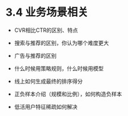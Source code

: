 # 3.4 业务场景相关

- CVR相比CTR的区别、特点

- 搜索与推荐的区别，你认为哪个难度更大

- 广告与推荐的区别

- 什么时候用策略规则，什么时候用模型

- 线上如何生成最终的排序得分

- 正负样本介绍（规模和比例），如何构造负样本

- 低活用户特征稀疏如何解决